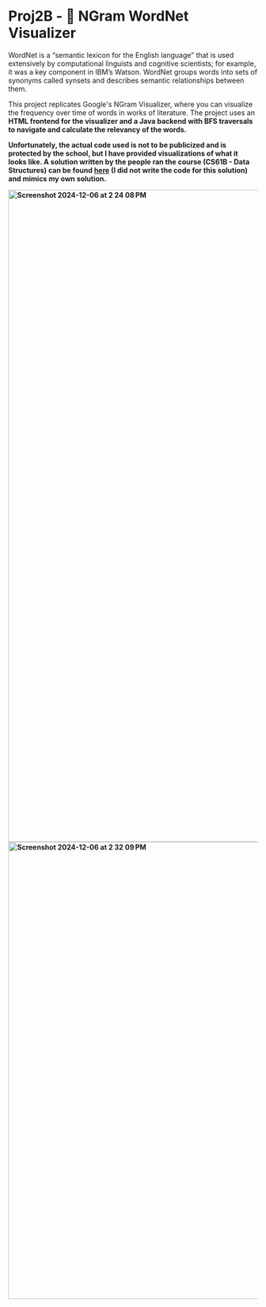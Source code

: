 # Proj2B - 📄 NGram WordNet Visualizer
WordNet is a “semantic lexicon for the English language” that is used extensively by computational linguists and cognitive scientists; for example,
it was a key component in IBM’s Watson. WordNet groups words into sets of synonyms called synsets and describes semantic relationships between them.

This project replicates Google's NGram Visualizer, where you can visualize the frequency over time of words in works of literature. The project uses an <b r> HTML <b r> frontend
for the visualizer and a <b r> Java <b r> backend with BFS traversals to navigate and calculate the relevancy of the words.

Unfortunately, the actual code used is not to be publicized and is protected by the school, but I have provided visualizations of what it looks like. A solution written by the people
ran the course (CS61B - Data Structures) can be found [here](https://ngordnet.datastructur.es/) (I did not write the code for this solution) and mimics my own solution.


<img width="1314" alt="Screenshot 2024-12-06 at 2 24 08 PM" src="https://github.com/user-attachments/assets/6e0606dc-732d-4f09-b435-7dd181af2333">

<img width="921" alt="Screenshot 2024-12-06 at 2 32 09 PM" src="https://github.com/user-attachments/assets/694ca128-7641-48fb-96e1-e9e7a77e7595">


